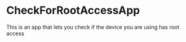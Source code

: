 # CheckForRootAccessApp
This is an app that lets you check if the device you are using has root access
